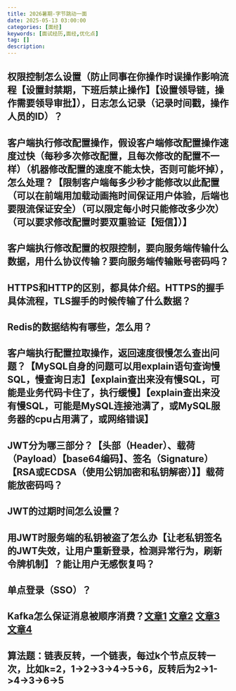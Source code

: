 ```yaml
---
title: 2026暑期-字节跳动一面
date: 2025-05-13 03:00:00
categories: [面经]
keywords: [面试经历,面经,优化点]
tag: []
description:
---
```


## 权限控制怎么设置（防止同事在你操作时误操作影响流程【设置封禁期，下班后禁止操作】【设置领导链，操作需要领导审批】），日志怎么记录（记录时间戳，操作人员的ID）？

## 客户端执行修改配置操作，假设客户端修改配置操作速度过快（每秒多次修改配置，且每次修改的配置不一样）（机器修改配置的速度不能太快，否则可能坏掉），怎么处理？【限制客户端每多少秒才能修改以此配置（可以在前端用加载动画拖时间保证用户体验，后端也要限流保证安全）（可以限定每小时只能修改多少次）（可以要求修改配置时要双重验证【短信】）】

## 客户端执行修改配置的权限控制，要向服务端传输什么数据，用什么协议传输？要向服务端传输账号密码吗？

## HTTPS和HTTP的区别，都具体介绍。HTTPS的握手具体流程，TLS握手的时候传输了什么数据？

## Redis的数据结构有哪些，怎么用？

## 客户端执行配置拉取操作，返回速度很慢怎么查出问题？【MySQL自身的问题可以用explain语句查询慢SQL，慢查询日志】【explain查出来没有慢SQL，可能是业务代码卡住了，执行缓慢】【explain查出来没有慢SQL，可能是MySQL连接池满了，或MySQL服务器的cpu占用满了，或网络错误】

## JWT分为哪三部分？【头部（Header）、载荷（Payload）【base64编码】、签名（Signature）【RSA或ECDSA（使用公钥加密和私钥解密）】】载荷能放密码吗？

## JWT的过期时间怎么设置？

## 用JWT时服务端的私钥被盗了怎么办【让老私钥签名的JWT失效，让用户重新登录，检测异常行为，刷新令牌机制】？能让用户无感恢复吗？

## 单点登录（SSO）？

## Kafka怎么保证消息被顺序消费？[文章1](https://www.cnblogs.com/coderacademy/p/18082553) [文章2](https://blog.csdn.net/java_atguigu/article/details/123920233) [文章3](https://xiaolincoding.com/interview/mq.html#kafka-%E5%A6%82%E4%BD%95%E4%BF%9D%E8%AF%81%E9%A1%BA%E5%BA%8F%E8%AF%BB%E5%8F%96%E6%B6%88%E6%81%AF) [文章4](https://www.cnblogs.com/MuXinu/p/18712520)

## 算法题：链表反转，一个链表，每过k个节点反转一次，比如k=2，1->2->3->4->5->6，反转后为2->1->4->3->6->5
